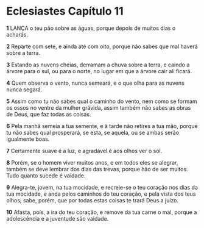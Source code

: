 # Eclesiastes Capítulo 11

**1** 	LANÇA o teu pão sobre as águas, porque depois de muitos dias o acharás.

**2** 	Reparte com sete, e ainda até com oito, porque não sabes que mal haverá sobre a terra.

**3** 	Estando as nuvens cheias, derramam a chuva sobre a terra, e caindo a árvore para o sul, ou para o norte, no lugar em que a árvore cair ali ficará.

**4** 	Quem observa o vento, nunca semeará, e o que olha para as nuvens nunca segará.

**5** 	Assim como tu não sabes qual o caminho do vento, nem como se formam os ossos no ventre da mulher grávida, assim também não sabes as obras de Deus, que faz todas as coisas.

**6** 	Pela manhã semeia a tua semente, e à tarde não retires a tua mão, porque tu não sabes qual prosperará, se esta, se aquela, ou se ambas serão igualmente boas.

**7** 	Certamente suave é a luz, e agradável é aos olhos ver o sol.

**8** 	Porém, se o homem viver muitos anos, e em todos eles se alegrar, também se deve lembrar dos dias das trevas, porque hão de ser muitos. Tudo quanto sucede é vaidade.

**9** 	Alegra-te, jovem, na tua mocidade, e recreie-se o teu coração nos dias da tua mocidade, e anda pelos caminhos do teu coração, e pela vista dos teus olhos; sabe, porém, que por todas estas coisas te trará Deus a juízo.

**10** 	Afasta, pois, a ira do teu coração, e remove da tua carne o mal, porque a adolescência e a juventude são vaidade.

